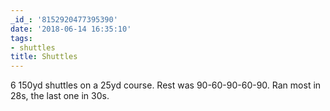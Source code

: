 ```yaml
---
_id_: '8152920477395390'
date: '2018-06-14 16:35:10'
tags:
- shuttles
title: Shuttles
---
```


6 150yd shuttles on a 25yd course. Rest was 90-60-90-60-90. Ran most in 28s, the last one in 30s.
